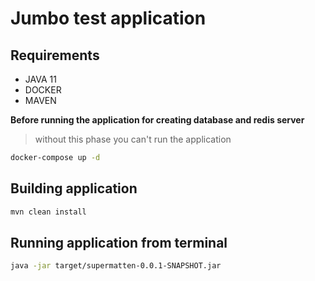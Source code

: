 # **Jumbo test application**
## Requirements
- JAVA 11
- DOCKER
- MAVEN

**Before running the application for creating database and redis server** 
> without this phase you can't run the application
```bash
docker-compose up -d
```


## Building application
```bash
mvn clean install
```

## Running application from terminal
```bash
java -jar target/supermatten-0.0.1-SNAPSHOT.jar
```
